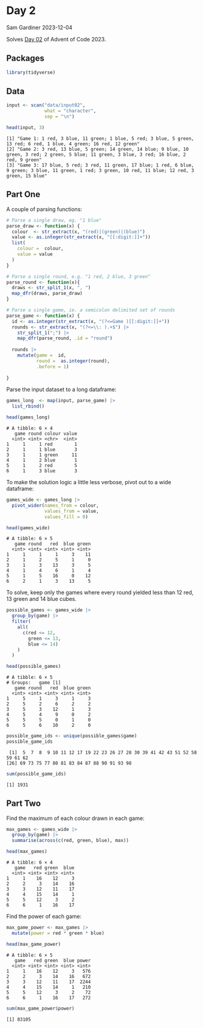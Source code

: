 # Day 2
Sam Gardiner
2023-12-04

Solves [Day 02](https://adventofcode.com/2023/day/2) of Advent of Code
2023.

## Packages

``` r
library(tidyverse)
```

## Data

``` r
input <- scan("data/input02",
              what = "character",
              sep = "\n")

head(input, 3)
```

    [1] "Game 1: 1 red, 3 blue, 11 green; 1 blue, 5 red; 3 blue, 5 green, 13 red; 6 red, 1 blue, 4 green; 16 red, 12 green"                                    
    [2] "Game 2: 3 red, 13 blue, 5 green; 14 green, 14 blue; 9 blue, 10 green, 3 red; 2 green, 5 blue; 11 green, 3 blue, 3 red; 16 blue, 2 red, 9 green"       
    [3] "Game 3: 17 blue, 5 red; 3 red, 11 green, 17 blue; 1 red, 6 blue, 9 green; 3 blue, 11 green, 1 red; 3 green, 10 red, 11 blue; 12 red, 3 green, 15 blue"

## Part One

A couple of parsing functions:

``` r
# Parse a single draw, eg. "1 blue"
parse_draw <- function(x) {
  colour  <- str_extract(x, "(red)|(green)|(blue)")
  value <- as.integer(str_extract(x, "[[:digit:]]+"))
  list(
    colour =  colour,
    value = value
  )
}

# Parse a single round, e.g. "1 red, 2 blue, 3 green"
parse_round <- function(x){
  draws <- str_split_1(x, ", ")
  map_dfr(draws, parse_draw)
}

# Parse a single game, ie. a semicolon delimited set of rounds
parse_game <- function(x) {
  id <- as.integer(str_extract(x, "(?<=Game )[[:digit:]]+"))
  rounds <- str_extract(x, "(?<=\\: ).+$") |>
    str_split_1(";") |>
    map_dfr(parse_round, .id = "round")
  
  rounds |>
    mutate(game =  id,
           round =  as.integer(round),
           .before = 1)
  
}
```

Parse the input dataset to a long dataframe:

``` r
games_long  <- map(input, parse_game) |>
  list_rbind()

head(games_long)
```

    # A tibble: 6 × 4
       game round colour value
      <int> <int> <chr>  <int>
    1     1     1 red        1
    2     1     1 blue       3
    3     1     1 green     11
    4     1     2 blue       1
    5     1     2 red        5
    6     1     3 blue       3

To make the solution logic a little less verbose, pivot out to a wide
dataframe:

``` r
games_wide <- games_long |>
  pivot_wider(names_from = colour,
              values_from = value,
              values_fill = 0)

head(games_wide)
```

    # A tibble: 6 × 5
       game round   red  blue green
      <int> <int> <int> <int> <int>
    1     1     1     1     3    11
    2     1     2     5     1     0
    3     1     3    13     3     5
    4     1     4     6     1     4
    5     1     5    16     0    12
    6     2     1     3    13     5

To solve, keep only the games where every round yielded less than 12
red, 13 green and 14 blue cubes.

``` r
possible_games <- games_wide |>
  group_by(game) |>
  filter(
    all(
      c(red <= 12,
        green <= 13,
        blue <= 14)
    )
  )

head(possible_games)
```

    # A tibble: 6 × 5
    # Groups:   game [1]
       game round   red  blue green
      <int> <int> <int> <int> <int>
    1     5     1     3     1     3
    2     5     2     6     2     2
    3     5     3    12     1     3
    4     5     4     9     0     2
    5     5     5     0     1     0
    6     5     6    10     2     0

``` r
possible_game_ids <- unique(possible_games$game)
possible_game_ids
```

     [1]  5  7  8  9 10 11 12 17 19 22 23 26 27 28 30 39 41 42 43 51 52 58 59 61 62
    [26] 69 73 75 77 80 81 83 84 87 88 90 91 93 98

``` r
sum(possible_game_ids)
```

    [1] 1931

## Part Two

Find the maximum of each colour drawn in each game:

``` r
max_games <- games_wide |>
  group_by(game) |>
  summarise(across(c(red, green, blue), max))

head(max_games)
```

    # A tibble: 6 × 4
       game   red green  blue
      <int> <int> <int> <int>
    1     1    16    12     3
    2     2     3    14    16
    3     3    12    11    17
    4     4    15    14     1
    5     5    12     3     2
    6     6     1    16    17

Find the power of each game:

``` r
max_game_power <- max_games |>
  mutate(power = red * green * blue)

head(max_game_power)
```

    # A tibble: 6 × 5
       game   red green  blue power
      <int> <int> <int> <int> <int>
    1     1    16    12     3   576
    2     2     3    14    16   672
    3     3    12    11    17  2244
    4     4    15    14     1   210
    5     5    12     3     2    72
    6     6     1    16    17   272

``` r
sum(max_game_power$power)
```

    [1] 83105
